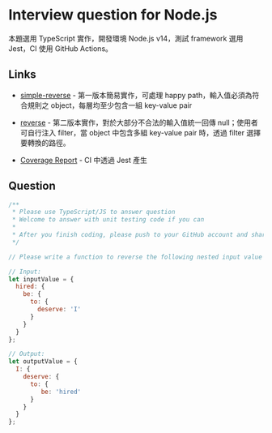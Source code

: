 # Interview question for Node.js

本題選用 TypeScript 實作，開發環境 Node.js v14，測試 framework 選用 Jest，CI 使用 GitHub Actions。

## Links

- [simple-reverse](src/simple-reverse.ts) - 第一版本簡易實作，可處理 happy path，輸入值必須為符合規則之 object，每層均至少包含一組 key-value pair

- [reverse](src/reverse.ts) - 第二版本實作，對於大部分不合法的輸入值統一回傳 null；使用者可自行注入 filter，當 object 中包含多組 key-value pair 時，透過 filter 選擇要轉換的路徑。

- [Coverage Report](https://o-p.github.io/i-deserve-to-be-hired/) - CI 中透過 Jest 產生

## Question

```js
/**
 * Please use TypeScript/JS to answer question
 * Welcome to answer with unit testing code if you can
 *
 * After you finish coding, please push to your GitHub account and share the link with us.
 */

// Please write a function to reverse the following nested input value into output value

// Input:
let inputValue = {
  hired: {
    be: {
      to: {
      	deserve: 'I'
      }
    }
  }
};

// Output:
let outputValue = {
  I: {
    deserve: {
      to: {
         be: 'hired'
      }
    }
  }
};
```
